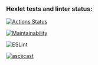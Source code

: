 ### Hexlet tests and linter status:
[![Actions Status](https://github.com/EwanDubashinski/frontend-project-lvl1/workflows/hexlet-check/badge.svg)](https://github.com/EwanDubashinski/frontend-project-lvl1/actions)

[![Maintainability](https://api.codeclimate.com/v1/badges/a99a88d28ad37a79dbf6/maintainability)](https://codeclimate.com/github/codeclimate/codeclimate/maintainability)

![ESLint](https://github.com/EwanDubashinski/frontend-project-lvl1/workflows/ESLint/badge.svg)

[![asciicast](https://asciinema.org/a/Ja2NMzxARzuMxBVmIlLFXNNds.svg)](https://asciinema.org/a/Ja2NMzxARzuMxBVmIlLFXNNds)
